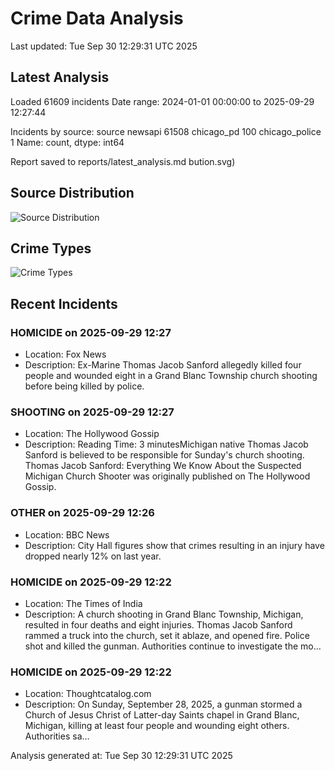 # Crime Data Analysis
Last updated: Tue Sep 30 12:29:31 UTC 2025

## Latest Analysis

Loaded 61609 incidents
Date range: 2024-01-01 00:00:00 to 2025-09-29 12:27:44

Incidents by source:
source
newsapi           61508
chicago_pd          100
chicago_police        1
Name: count, dtype: int64

Report saved to reports/latest_analysis.md
bution.svg)

## Source Distribution
![Source Distribution](images/source_distribution.svg)

## Crime Types
![Crime Types](images/crime_types.svg)

## Recent Incidents

### HOMICIDE on 2025-09-29 12:27
- Location: Fox News
- Description: Ex-Marine Thomas Jacob Sanford allegedly killed four people and wounded eight in a Grand Blanc Township church shooting before being killed by police.


### SHOOTING on 2025-09-29 12:27
- Location: The Hollywood Gossip
- Description: Reading Time: 3 minutesMichigan native Thomas Jacob Sanford is believed to be responsible for Sunday's church shooting.
Thomas Jacob Sanford: Everything We Know About the Suspected Michigan Church Shooter was originally published on The Hollywood Gossip.


### OTHER on 2025-09-29 12:26
- Location: BBC News
- Description: City Hall figures show that crimes resulting in an injury have dropped nearly 12% on last year.


### HOMICIDE on 2025-09-29 12:22
- Location: The Times of India
- Description: A church shooting in Grand Blanc Township, Michigan, resulted in four deaths and eight injuries. Thomas Jacob Sanford rammed a truck into the church, set it ablaze, and opened fire. Police shot and killed the gunman. Authorities continue to investigate the mo…


### HOMICIDE on 2025-09-29 12:22
- Location: Thoughtcatalog.com
- Description: On Sunday, September 28, 2025, a gunman stormed a Church of Jesus Christ of Latter-day Saints chapel in Grand Blanc, Michigan, killing at least four people and wounding eight others. Authorities sa…

Analysis generated at: Tue Sep 30 12:29:31 UTC 2025
